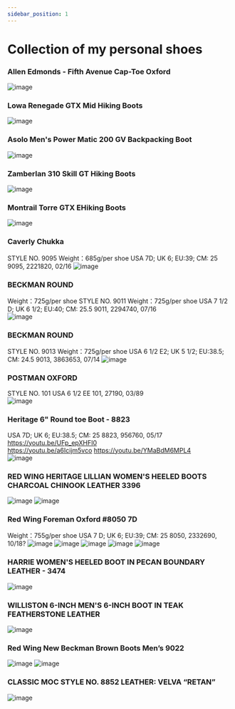 ```yaml
---
sidebar_position: 1
---
```


# Collection of my personal shoes

### Allen Edmonds - Fifth Avenue Cap-Toe Oxford
![image](https://user-images.githubusercontent.com/24532787/143076432-24c446ab-396e-4d49-8e2e-472c115c974e.png)

### Lowa Renegade GTX Mid Hiking Boots 
![image](https://user-images.githubusercontent.com/24532787/143076568-aa329deb-3c13-473e-8ffb-3b0c6ddffd41.png)

### Asolo Men's Power Matic 200 GV Backpacking Boot
![image](https://user-images.githubusercontent.com/24532787/143076802-8b987853-4af6-490d-a3bf-dac5e3abfc40.png)

### Zamberlan 310 Skill GT Hiking Boots
![image](https://user-images.githubusercontent.com/24532787/143076635-b6d75f80-ad1c-4209-a461-2673b54bde7f.png)

### Montrail Torre GTX EHiking Boots 
![image](https://user-images.githubusercontent.com/24532787/143076889-8c2d76bf-22ad-4721-ab0c-eacd28c12425.png)

### Caverly Chukka
STYLE NO. 9095
Weight：685g/per shoe
USA 7D; UK 6; EU:39; CM: 25
9095, 2221820, 02/16
![image](https://user-images.githubusercontent.com/24532787/143076997-958c8c04-25f0-4d94-a061-2f136d94d433.png)

### BECKMAN ROUND
Weight：725g/per shoe
STYLE NO. 9011
Weight：725g/per shoe
USA 7 1/2 D; UK 6 1/2; EU:40; CM: 25.5
9011, 2294740, 07/16  
![image](https://user-images.githubusercontent.com/24532787/143077032-ca6c580e-782a-4a93-be4f-cbf047bc153b.png)

### BECKMAN ROUND
STYLE NO. 9013
Weight：725g/per shoe
USA 6 1/2 E2; UK 5 1/2; EU:38.5; CM: 24.5
9013, 3863653, 07/14
![image](https://user-images.githubusercontent.com/24532787/143077071-f5fcd459-0881-4cdc-839a-5ed9f0699c41.png)


### POSTMAN OXFORD
STYLE NO. 101
USA 6 1/2 EE
101, 27190, 03/89  
![image](https://user-images.githubusercontent.com/24532787/143077100-85c12986-761b-4455-a8b0-a3ec35a2e050.png)

### Heritage 6" Round toe Boot - 8823
USA 7D; UK 6; EU:38.5; CM: 25
8823, 956760, 05/17
https://youtu.be/UFp_epXHFI0  
https://youtu.be/a6Icijm5vco 
https://youtu.be/YMaBdM6MPL4  
![image](https://user-images.githubusercontent.com/24532787/143077241-2fd27772-a557-404b-bdb8-2d4570f17058.png)

### RED WING HERITAGE LILLIAN WOMEN'S HEELED BOOTS CHARCOAL CHINOOK LEATHER 3396
![image](https://user-images.githubusercontent.com/24532787/143077305-ffe5019b-6a98-49b1-8843-7020b5eed4a2.png)
![image](https://user-images.githubusercontent.com/24532787/143077342-c1a8e9de-aefc-4f3e-9cf7-ecdc53cd1473.png)

### Red Wing Foreman Oxford #8050 7D
Weight：755g/per shoe
USA 7 D; UK 6; EU:39; CM: 25
8050, 2332690, 10/18?
![image](https://user-images.githubusercontent.com/24532787/210123679-ee477939-7914-41c0-88e2-eaecc6f1560f.png)
![image](https://user-images.githubusercontent.com/24532787/210123686-99662204-7a25-46d2-87ec-4f5ffcdc1536.png)
![image](https://user-images.githubusercontent.com/24532787/210123688-898f07e1-63f7-4579-8abd-3084d177b14c.png)
![image](https://user-images.githubusercontent.com/24532787/210123696-03820a90-2eda-4e2c-aaa7-f1d4675291dd.png)
![image](https://user-images.githubusercontent.com/24532787/228304462-e31c7298-0597-4cfe-a33b-c4882768122f.png)

### HARRIE WOMEN'S HEELED BOOT IN PECAN BOUNDARY LEATHER - 3474
![image](https://user-images.githubusercontent.com/24532787/143076174-05933423-f610-41e1-9fa9-543047adfb78.png)


### WILLISTON 6-INCH MEN'S 6-INCH BOOT IN TEAK FEATHERSTONE LEATHER
![image](https://user-images.githubusercontent.com/24532787/143076207-32a85224-2f6a-484a-98e6-b4d08cdddfbd.png)

### Red Wing New Beckman Brown Boots Men’s 9022
![image](https://user-images.githubusercontent.com/24532787/143076241-f1f44ddd-4ae9-409b-92f4-e65caf4206c3.png)
![image](https://user-images.githubusercontent.com/24532787/143076268-840bc5e3-1465-45be-9e7d-88b3ed5bc937.png)

### CLASSIC MOC STYLE NO. 8852 LEATHER: VELVA “RETAN”
![image](https://user-images.githubusercontent.com/24532787/143076297-2005217a-fc35-4833-811c-d032e20dd5bd.png)
